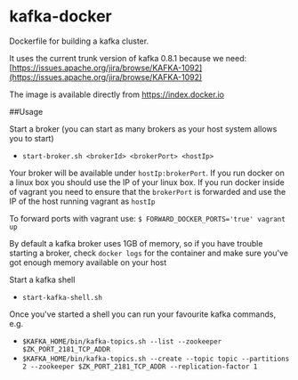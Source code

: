kafka-docker
============

Dockerfile for building a kafka cluster.

It uses the current trunk version of kafka 0.8.1 because we need: [https://issues.apache.org/jira/browse/KAFKA-1092](https://issues.apache.org/jira/browse/KAFKA-1092)

The image is available directly from https://index.docker.io

##Usage

Start a broker (you can start as many brokers as your host system allows you to start)

- ```start-broker.sh <brokerId> <brokerPort> <hostIp>```

Your broker will be available under ```hostIp:brokerPort```. If you run docker on a linux box you should use the IP of your linux box.
If you run docker inside of vagrant you need to ensure that the ```brokerPort``` is forwarded and use the IP of the host running vagrant as ```hostIp```

To forward ports with vagrant use: ```$ FORWARD_DOCKER_PORTS='true' vagrant up```

By default a kafka broker uses 1GB of memory, so if you have trouble starting a broker, check ```docker logs```
for the container and make sure you've got enough memory available on your host

Start a kafka shell

- ```start-kafka-shell.sh```

Once you've started a shell you can run your favourite kafka commands, e.g.

- ```$KAFKA_HOME/bin/kafka-topics.sh --list --zookeeper $ZK_PORT_2181_TCP_ADDR```
- ```$KAFKA_HOME/bin/kafka-topics.sh --create --topic topic --partitions 2 --zookeeper $ZK_PORT_2181_TCP_ADDR --replication-factor 1```


